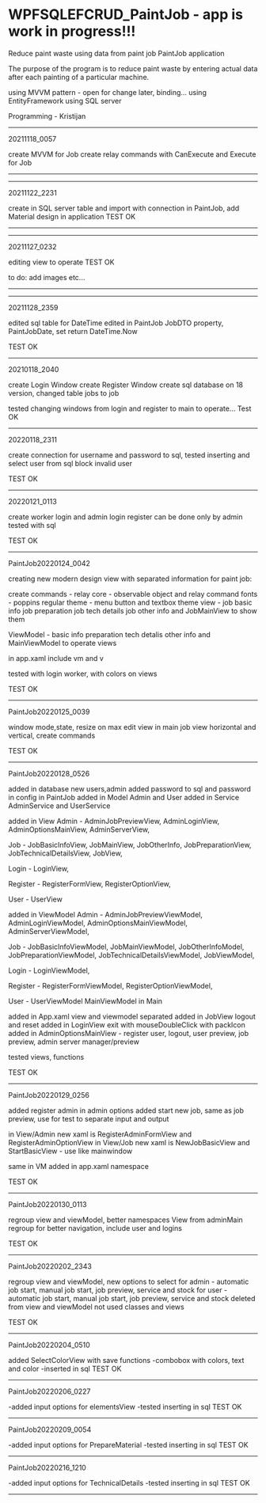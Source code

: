# WPFSQLEFCRUD_PaintJob - app is work in progress!!!
Reduce paint waste using data from paint job
PaintJob application

The purpose of the program is to reduce paint waste by entering actual data after each painting of a particular machine.

using MVVM pattern - open for change later, binding...
using EntityFramework
using SQL server

Programming - Kristijan

**********************************************************************
20211118_0057

create MVVM for Job
create relay commands with CanExecute and Execute for Job

**********************************************************************
**********************************************************************
20211122_2231

create in SQL server table and import with connection in PaintJob, 
add Material design in application
TEST OK

**********************************************************************
**********************************************************************
20211127_0232 

editing view to operate
TEST OK

to do: add images etc...

**********************************************************************
**********************************************************************
20211128_2359

edited sql table for DateTime
edited in PaintJob JobDTO property, 
PaintJobDate, set return DateTime.Now

TEST OK
**********************************************************************
20210118_2040

create Login Window
create Register Window
create sql database on 18 version, changed table jobs to job

tested changing windows from login and register to main to operate... 
Test OK
***********************************************************************
20220118_2311

create connection for username and password to sql, 
tested inserting and select user from sql
block invalid user

TEST OK
***********************************************************************
20220121_0113

create worker login and admin login
register can be done only by admin
tested with sql

TEST OK
***********************************************************************
PaintJob20220124_0042

creating new modern design view with separated information for paint job:

create commands - relay
core - observable object and relay command
fonts - poppins regular
theme - menu button and textbox theme
view - job basic info
       job preparation
       job tech details
       job other info
and JobMainView to show them

ViewModel - basic info
	    preparation
 	    tech detalis
	    other info
and MainViewModel to operate views

in app.xaml include vm and v

tested with login worker, with colors on views

TEST OK
***********************************************************************
PaintJob20220125_0039

window mode,state, resize on max
edit view in main job view horizontal and vertical, create commands

TEST OK
***********************************************************************
PaintJob20220128_0526

added in database new users,admin
added password to sql and password in config in PaintJob
added in Model Admin and User
added in Service AdminService and UserService

added in View Admin - AdminJobPreviewView, 
AdminLoginView,
AdminOptionsMainView,
AdminServerView,

Job - JobBasicInfoView,
JobMainView,
JobOtherInfo,
JobPreparationView,
JobTechnicalDetailsView,
JobView,

Login - LoginView,

Register - RegisterFormView,
RegisterOptionView,

User - UserView

added in ViewModel 
Admin - AdminJobPreviewViewModel, 
AdminLoginViewModel,
AdminOptionsMainViewModel,
AdminServerViewModel,

Job - JobBasicInfoViewModel,
JobMainViewModel,
JobOtherInfoModel,
JobPreparationViewModel,
JobTechnicalDetailsViewModel,
JobViewModel,

Login - LoginViewModel,

Register - RegisterFormViewModel,
RegisterOptionViewModel,

User - UserViewModel
MainViewModel in Main

added in App.xaml view and viewmodel separated
added in JobView logout and reset
added in LoginView exit with mouseDoubleClick with packIcon
added in AdminOptionsMainView - register user, logout, user preview, job preview, admin server manager/preview

tested views, functions

TEST OK
***********************************************************************
PaintJob20220129_0256

added register admin in admin options
added start new job, same as job preview, use for test to separate input and output

in View/Admin new xaml is RegisterAdminFormView and RegisterAdminOptionView
in View/Job new xaml is NewJobBasicView and StartBasicView - use like mainwindow

same in VM
added in app.xaml namespace

TEST OK
***********************************************************************
PaintJob20220130_0113

regroup view and viewModel, better namespaces
View from adminMain regroup for better navigation, include user and logins

TEST OK
***********************************************************************
PaintJob20220202_2343

regroup view and viewModel, new options to select
for admin - automatic job start, manual job start, job preview, service and stock
for user - automatic job start, manual job start, job preview, service and stock
deleted from view and viewModel not used classes and views

TEST OK
***********************************************************************
PaintJob20220204_0510

added SelectColorView with save functions
-combobox with colors, text and color
-inserted in sql
TEST OK
***********************************************************************
PaintJob20220206_0227

-added input options for elementsView
-tested inserting in sql
TEST OK
***********************************************************************
PaintJob20220209_0054

-added input options for PrepareMaterial
-tested inserting in sql
TEST OK
***********************************************************************
PaintJob20220216_1210

-added input options for TechnicalDetails
-tested inserting in sql
TEST OK
***********************************************************************
